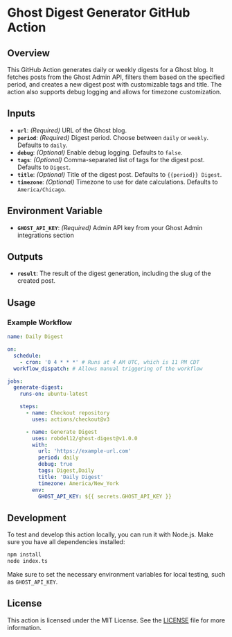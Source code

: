 # Ghost Digest Generator GitHub Action

## Overview

This GitHub Action generates daily or weekly digests for a Ghost blog. It fetches posts from the
Ghost Admin API, filters them based on the specified period, and creates a new digest post with
customizable tags and title. The action also supports debug logging and allows for timezone
customization.

## Inputs

- **`url`**: *(Required)* URL of the Ghost blog.
- **`period`**: *(Required)* Digest period. Choose between `daily` or `weekly`. Defaults to `daily`.
- **`debug`**: *(Optional)* Enable debug logging. Defaults to `false`.
- **`tags`**: *(Optional)* Comma-separated list of tags for the digest post. Defaults to `Digest`.
- **`title`**: *(Optional)* Title of the digest post. Defaults to `{{period}} Digest`.
- **`timezone`**: *(Optional)* Timezone to use for date calculations. Defaults to `America/Chicago`.

## Environment Variable

- **`GHOST_API_KEY`**: *(Required)* Admin API key from your Ghost Admin integrations section

## Outputs

- **`result`**: The result of the digest generation, including the slug of the created post.

## Usage

### Example Workflow

```yaml
name: Daily Digest

on:
  schedule:
    - cron: '0 4 * * *' # Runs at 4 AM UTC, which is 11 PM CDT
  workflow_dispatch: # Allows manual triggering of the workflow

jobs:
  generate-digest:
    runs-on: ubuntu-latest

    steps:
      - name: Checkout repository
        uses: actions/checkout@v3

      - name: Generate Digest
        uses: robdel12/ghost-digest@v1.0.0
        with:
          url: 'https://example-url.com'
          period: daily
          debug: true
          tags: Digest,Daily
          title: 'Daily Digest'
          timezone: America/New_York
        env:
          GHOST_API_KEY: ${{ secrets.GHOST_API_KEY }}
```

## Development

To test and develop this action locally, you can run it with Node.js. Make sure you have all
dependencies installed:

```bash
npm install
node index.ts
```

Make sure to set the necessary environment variables for local testing, such as `GHOST_API_KEY`.

## License

This action is licensed under the MIT License. See the [LICENSE](LICENSE) file for more information.
